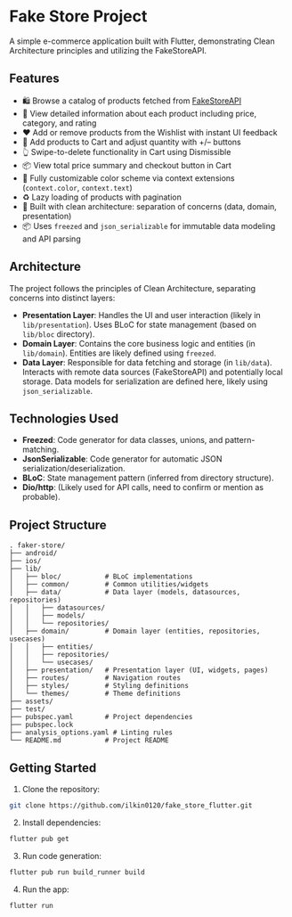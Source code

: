 # Fake Store Project

A simple e-commerce application built with Flutter, demonstrating Clean Architecture principles and utilizing the FakeStoreAPI.

## Features

- 🛍️ Browse a catalog of products fetched from [FakeStoreAPI](https://fakestoreapi.com/)
- 📄 View detailed information about each product including price, category, and rating
- ❤️ Add or remove products from the Wishlist with instant UI feedback
- 🧺 Add products to Cart and adjust quantity with +/– buttons
- 👆 Swipe-to-delete functionality in Cart using Dismissible
- 📦 View total price summary and checkout button in Cart
- 🎨 Fully customizable color scheme via context extensions (`context.color`, `context.text`)
- ♻️ Lazy loading of products with pagination
- 🧱 Built with clean architecture: separation of concerns (data, domain, presentation)
- 📦 Uses `freezed` and `json_serializable` for immutable data modeling and API parsing

## Architecture

The project follows the principles of Clean Architecture, separating concerns into distinct layers:

- **Presentation Layer**: Handles the UI and user interaction (likely in `lib/presentation`). Uses BLoC for state management (based on `lib/bloc` directory).
- **Domain Layer**: Contains the core business logic and entities (in `lib/domain`). Entities are likely defined using `freezed`.
- **Data Layer**: Responsible for data fetching and storage (in `lib/data`). Interacts with remote data sources (FakeStoreAPI) and potentially local storage. Data models for serialization are defined here, likely using `json_serializable`.

## Technologies Used

- **Freezed**: Code generator for data classes, unions, and pattern-matching.
- **JsonSerializable**: Code generator for automatic JSON serialization/deserialization.
- **BLoC**: State management pattern (inferred from directory structure).
- **Dio/http**: (Likely used for API calls, need to confirm or mention as probable).

## Project Structure

```
. faker-store/
├── android/
├── ios/
├── lib/
│   ├── bloc/           # BLoC implementations
│   ├── common/         # Common utilities/widgets
│   ├── data/           # Data layer (models, datasources, repositories)
│   │   ├── datasources/
│   │   ├── models/
│   │   └── repositories/
│   ├── domain/         # Domain layer (entities, repositories, usecases)
│   │   ├── entities/
│   │   ├── repositories/
│   │   └── usecases/
│   ├── presentation/   # Presentation layer (UI, widgets, pages)
│   ├── routes/         # Navigation routes
│   ├── styles/         # Styling definitions
│   └── themes/         # Theme definitions
├── assets/
├── test/
├── pubspec.yaml        # Project dependencies
├── pubspec.lock
├── analysis_options.yaml # Linting rules
└── README.md           # Project README
```

## Getting Started

1. Clone the repository:
```bash
git clone https://github.com/ilkin0120/fake_store_flutter.git
```

2. Install dependencies:
```bash
flutter pub get
```

3. Run code generation:
```bash
flutter pub run build_runner build
```

4. Run the app:
```bash
flutter run
```
